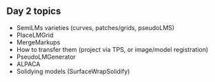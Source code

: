 ## Day 2 topics

* SemiLMs varieties (curves, patches/grids, pseudoLMS)
* PlaceLMGrid
* MergeMarkups 
* How to transfer them (project via TPS, or image/model registration)
* PseudoLMGenerator 
* ALPACA
* Solidying models (SurfaceWrapSolidify)


